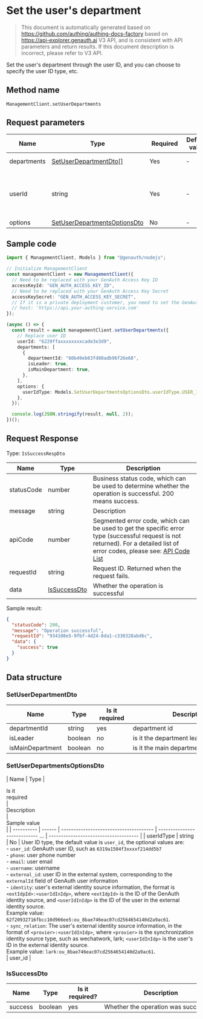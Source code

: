 # Set the user's department

<!--
Warning ⚠️:
Do not modify this document directly,
https://github.com/Authing/authing-docs-factory
Use this project to generate
-->

<LastUpdated />

> This document is automatically generated based on https://github.com/authing/authing-docs-factory based on https://api-explorer.genauth.ai V3 API, and is consistent with API parameters and return results. If this document description is incorrect, please refer to V3 API.

Set the user's department through the user ID, and you can choose to specify the user ID type, etc.

## Method name

`ManagementClient.setUserDepartments`

## Request parameters

| Name        | Type                                                                     | <div style="width:80px">Required</div> | <div style="width:60px">Default value</div> | <div style="width:300px">Description</div>                                                                                                                                                                                   | <div style="width:200px">Sample value</div>                                             |
| ----------- | ------------------------------------------------------------------------ | -------------------------------------- | ------------------------------------------- | ---------------------------------------------------------------------------------------------------------------------------------------------------------------------------------------------------------------------------- | --------------------------------------------------------------------------------------- |
| departments | <a href="#SetUserDepartmentDto">SetUserDepartmentDto[]</a>               | Yes                                    | -                                           | Department information Array length limit: 50.                                                                                                                                                                               | `[{"departmentId":"60b49eb83fd80adb96f26e68","isLeader":true,"isMainDepartment":true}]` |
| userId      | string                                                                   | Yes                                    | -                                           | The unique identifier of the user, which can be user ID, user name, email, phone number, externalId, or ID in an external identity source. For details, see the description of the userIdType field. The default is user id. | `6229ffaxxxxxxxxcade3e3d9`                                                              |
| options     | <a href="#SetUserDepartmentsOptionsDto">SetUserDepartmentsOptionsDto</a> | No                                     | -                                           | Optional parameters                                                                                                                                                                                                          |                                                                                         |

## Sample code

```ts
import { ManagementClient, Models } from "@genauth/nodejs";

// Initialize ManagementClient
const managementClient = new ManagementClient({
  // Need to be replaced with your GenAuth Access Key ID
  accessKeyId: "GEN_AUTH_ACCESS_KEY_ID",
  // Need to be replaced with your GenAuth Access Key Secret
  accessKeySecret: "GEN_AUTH_ACCESS_KEY_SECRET",
  // If it is a private deployment customer, you need to set the GenAuth service domain name
  // host: 'https://api.your-authing-service.com'
});

(async () => {
  const result = await managementClient.setUserDepartments({
    // Replace user ID
    userId: "6229ffaxxxxxxxxcade3e3d9",
    departments: [
      {
        departmentId: "60b49eb83fd80adb96f26e68",
        isLeader: true,
        isMainDepartment: true,
      },
    ],
    options: {
      userIdType: Models.SetUserDepartmentsOptionsDto.userIdType.USER_ID,
    },
  });

  console.log(JSON.stringify(result, null, 2));
})();
```

## Request Response

Type: `IsSuccessRespDto`

| Name       | Type                                     | Description                                                                                                                                                                                                                                                                                                                                         |
| ---------- | ---------------------------------------- | --------------------------------------------------------------------------------------------------------------------------------------------------------------------------------------------------------------------------------------------------------------------------------------------------------------------------------------------------- |
| statusCode | number                                   | Business status code, which can be used to determine whether the operation is successful. 200 means success.                                                                                                                                                                                                                                        |
| message    | string                                   | Description                                                                                                                                                                                                                                                                                                                                         |
| apiCode    | number                                   | Segmented error code, which can be used to get the specific error type (successful request is not returned). For a detailed list of error codes, please see: [API Code List](https://api-explorer.genauth.ai/?tag=group/%E5%BC%80%E5%8F%91%E5%87%86%E5%A4%87#tag/%E5%BC%80%E5%8F%91%E5%87%86%E5%A4%87/%E9%94%99%E8%AF%AF%E5%A4%84%E7%90%86/apiCode) |
| requestId  | string                                   | Request ID. Returned when the request fails.                                                                                                                                                                                                                                                                                                        |
| data       | <a href="#IsSuccessDto">IsSuccessDto</a> | Whether the operation is successful                                                                                                                                                                                                                                                                                                                 |

Sample result:

```json
{
  "statusCode": 200,
  "message": "Operation successful",
  "requestId": "934108e5-9fbf-4d24-8da1-c330328abd6c",
  "data": {
    "success": true
  }
}
```

## Data structure

### <a id="SetUserDepartmentDto"></a> SetUserDepartmentDto

| Name             | Type    | <div style="width:80px">Is it required</div> | <div style="width:300px">Description</div> | <div style="width:200px">Sample value</div> |
| ---------------- | ------- | -------------------------------------------- | ------------------------------------------ | ------------------------------------------- |
| departmentId     | string  | yes                                          | department id                              | `60b49eb83fd80adb96f26e68`                  |
| isLeader         | boolean | no                                           | is it the department leader                | `true`                                      |
| isMainDepartment | boolean | no                                           | is it the main department                  | `true`                                      |

### <a id="SetUserDepartmentsOptionsDto"></a> SetUserDepartmentsOptionsDto

| Name | Type | <div style="width:80px">Is it required</div> | <div style="width:300px">Description</div> | <div style="width:200px">Sample value</div> |
| ---------- | ------ | -------------------------------------- | ---------------------------- ... | ------------------------------------- |
| userIdType | string | No | User ID type, the default value is `user_id`, the optional values ​​are:<br>- `user_id`: GenAuth user ID, such as `6319a1504f3xxxxf214dd5b7`<br>- `phone`: user phone number<br>- `email`: user email<br>- `username`: username<br>- `external_id`: user ID in the external system, corresponding to the `externalId` field of GenAuth user information<br>- `identity`: user's external identity source information, the format is `<extIdpId>:<userIdInIdp>`, where `<extIdpId>` is the ID of the GenAuth identity source, and `<userIdInIdp>` is the ID of the user in the external identity source. <br>Example value: `62f20932716fbcc10d966ee5:ou_8bae746eac07cd2564654140d2a9ac61`. <br>- `sync_relation`: The user's external identity source information, in the format of `<provier>:<userIdInIdp>`, where `<provier>` is the synchronization identity source type, such as wechatwork, lark; `<userIdInIdp>` is the user's ID in the external identity source. <br>Example value: `lark:ou_8bae746eac07cd2564654140d2a9ac61`. <br> | user_id |

### <a id="IsSuccessDto"></a> IsSuccessDto

| Name    | Type    | <div style="width:80px">Is it required?</div> | <div style="width:300px">Description</div> | <div style="width:200px">Sample value</div> |
| ------- | ------- | --------------------------------------------- | ------------------------------------------ | ------------------------------------------- |
| success | boolean | yes                                           | Whether the operation was successful       | `true`                                      |
